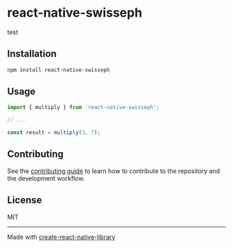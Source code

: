 # react-native-swisseph

test

## Installation

```sh
npm install react-native-swisseph
```

## Usage


```js
import { multiply } from 'react-native-swisseph';

// ...

const result = multiply(3, 7);
```


## Contributing

See the [contributing guide](CONTRIBUTING.md) to learn how to contribute to the repository and the development workflow.

## License

MIT

---

Made with [create-react-native-library](https://github.com/callstack/react-native-builder-bob)

